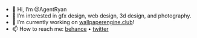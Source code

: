 - 👋 Hi, I’m @AgentRyan
- 👀 I’m interested in gfx design, web design, 3d design, and photography.
- 🌱 I’m currently working on [wallpaperengine.club](https://wallpaperengine.club)!
- 📫 How to reach me:
[behance](https://www.behance.net/agentryan) • [twitter](https://twitter.com/agentxryan)

<!---
AgentRyan/AgentRyan is a ✨ special ✨ repository because its `README.md` (this file) appears on your GitHub profile.
You can click the Preview link to take a look at your changes.
--->
